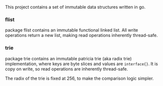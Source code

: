 This project contains a set of immutable data structures written in go.

### flist
package flist contains an immutable functional linked list.  All write operations return a new list, making read operations inherently
thread-safe.

### trie
package trie contains an immutable patricia trie (aka radix trie) implementation, where keys are byte slices and values are `interface{}`.
It is copy on write, so read operations are inherently thread-safe.

The radix of the trie is fixed at 256, to make the comparison logic simpler.